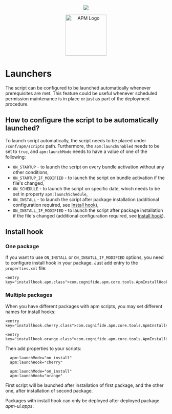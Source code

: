<p align="center">
    <img src="wtt-logo.png" style="vertical-align: middle">
</p><p align="center">
    <img src="apm-logo.png" alt="APM Logo" style="width: 128px; vertical-align: middle">
</p>

# Launchers
The script can be configured to be launched automatically whenever prerequisites are met. This feature could be useful whenever scheduled permission maintenance is in place or just as part of the deployment procedure.

## How to configure the script to be automatically launched?
To launch script automatically, the script needs to be placed under `/conf/apm/scripts` path. Furthermore, the `apm:launchEnabled` needs to be set to `true`, and `apm:launchMode` needs to have a value of one of the following:
* `ON_STARTUP` - to launch the script on every bundle activation without any other conditions,
* `ON_STARTUP_IF_MODIFIED` - to launch the script on bundle activation if the file's changed,
* `ON_SCHEDULE` - to launch the script on specific date, which needs to be set in property `apm:launchSchedule`,
* `ON_INSTALL` - to launch the script after package installation (additional configuration required, see [Install hook](#install-hook)),
* `ON_INSTALL_IF_MODIFIED` - to launch the script after package installation if the file's changed (additional configuration required, see [Install hook](#install-hook)).

## Install hook
### One package
If you want to use `ON_INSTALL` or `ON_INSATLL_IF_MODIFIED` options, you need to configure install hook in your package. Just add entry to the `properties.xml` file:
```
<entry key="installhook.apm.class">com.cognifide.apm.core.tools.ApmInstallHook</entry> 
```
### Multiple packages
When you have different packages with apm scripts, you may set different names for install hooks:
```
<entry key="installhook.cherry.class">com.cognifide.apm.core.tools.ApmInstallHook</entry> 
```
```
<entry key="installhook.orange.class">com.cognifide.apm.core.tools.ApmInstallHook</entry> 
```
Then add properties to your scripts:
```
  apm:launchMode="on_install"
  apm:launchHook="cherry"
```
```
  apm:launchMode="on_install"
  apm:launchHook="orange"
```
First script will be launched after installation of first package, and the other one, after installation of second package.        

Packages with install hook can only be deployed after deployed package *apm-ui.apps*.
